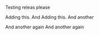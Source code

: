 Testing releas please

Adding this.
And Adding this.
And another


And another again
And another again
